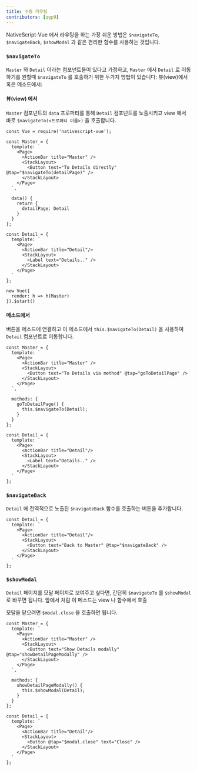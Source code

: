 ```yaml
---
title: 수동 라우팅
contributors: [qgp9]
---
```


NativeScript-Vue 에서 라우팅을 하는 가장 쉬운 방법은 `$navigateTo`, `$navigateBack`, `$showModal` 과 같은 편리한 함수를 사용하는 것입니다.

### `$navigateTo`
`Master` 와 `Detail` 이라는 컴포넌트들이 있다고 가정하고, `Master` 에서 `Detail` 로 이동하기를 원할때 `$navigateTo` 를 호출하기 위한 두가지 방법이 있습니다: 뷰(view)에서 혹은 메소드에서:

#### 뷰(view) 에서
`Master` 컴포넌트의 `data` 프로퍼티를 통해 `Detail` 컴포넌트를 노출시키고 view 에서 바로 `$navigateTo(<프로퍼티 이름>)` 을 호출합니다.

```vue
const Vue = require('nativescript-vue');

const Master = {
  template: `
    <Page>
      <ActionBar title="Master" />
      <StackLayout>
        <Button text="To Details directly" @tap="$navigateTo(detailPage)" />
      </StackLayout>
    </Page>
  `,

  data() {
    return {
      detailPage: Detail
    }
  }
};

const Detail = {
  template: `
    <Page>
      <ActionBar title="Detail"/>
      <StackLayout>
        <Label text="Details.." />
      </StackLayout>
    </Page>
  `
};

new Vue({
  render: h => h(Master)
}).$start()
```

#### 메소드에서
버튼을 메소드에 연결하고 이 메소드에서 `this.$navigateTo(Detail)` 을 사용하여 `Detail` 컴포넌트로 이동합니다.

```vue
const Master = {
  template: `
    <Page>
      <ActionBar title="Master" />
      <StackLayout>
        <Button text="To Details via method" @tap="goToDetailPage" />
      </StackLayout>
    </Page>
  `,

  methods: {
    goToDetailPage() {
      this.$navigateTo(Detail);
    }
  }
};

const Detail = {
  template: `
    <Page>
      <ActionBar title="Detail"/>
      <StackLayout>
        <Label text="Details.." />
      </StackLayout>
    </Page>
  `
};
```

### `$navigateBack`
`Detail` 에 전역적으로 노출된 `$navigateBack` 함수를 호출하는 버튼을 추가합니다.

```vue
const Detail = {
  template: `
    <Page>
      <ActionBar title="Detail"/>
      <StackLayout>
        <Button text="Back to Master" @tap="$navigateBack" />
      </StackLayout>
    </Page>
  `
};
```

### `$showModal`
`Detail` 페이지를 모달 페이지로 보여주고 싶다면, 간단히 `$navigateTo` 를 `$showModal`로 바꾸면 됩니다.
앞에서 처럼 이 메소드는 view 나 함수에서 호출

모달을 닫으려면 `$modal.close` 을 호출하면 됩니다.

```vue
const Master = {
  template: `
    <Page>
      <ActionBar title="Master" />
      <StackLayout>
        <Button text="Show Details modally" @tap="showDetailPageModally" />
      </StackLayout>
    </Page>
  `,

  methods: {
    showDetailPageModally() {
      this.$showModal(Detail);
    }
  }
};

const Detail = {
  template: `
    <Page>
      <ActionBar title="Detail"/>
      <StackLayout>
        <Button @tap="$modal.close" text="Close" />                    
      </StackLayout>
    </Page>
  `
};
